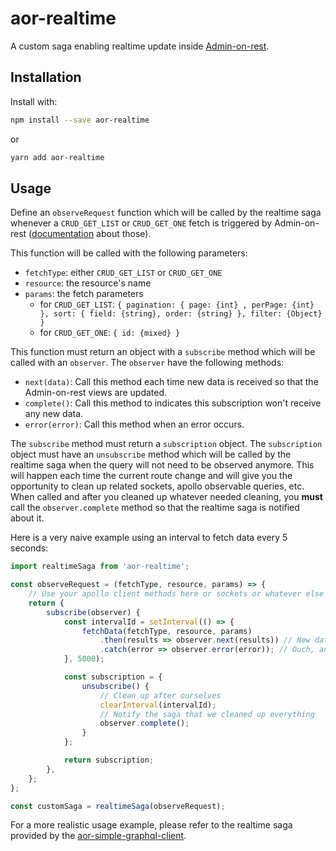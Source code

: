 # aor-realtime

A custom saga enabling realtime update inside [Admin-on-rest](https://github.com/marmelab/admin-on-rest/).

## Installation

Install with:

```sh
npm install --save aor-realtime
```

or

```sh
yarn add aor-realtime
```

## Usage

Define an `observeRequest` function which will be called by the realtime saga whenever a `CRUD_GET_LIST` or `CRUD_GET_ONE` fetch
is triggered by Admin-on-rest ([documentation](https://marmelab.com/admin-on-rest/RestClients.html) about those).

This function will be called with the following parameters:

- `fetchType`: either `CRUD_GET_LIST` or `CRUD_GET_ONE`
- `resource`: the resource's name
- `params`: the fetch parameters
  - for `CRUD_GET_LIST`: `{ pagination: { page: {int} , perPage: {int} }, sort: { field: {string}, order: {string} }, filter: {Object} }`
  - for `CRUD_GET_ONE`: `{ id: {mixed} }`

This function must return an object with a `subscribe` method which will be called with an `observer`.
The `observer` have the following methods:

- `next(data)`: Call this method each time new data is received so that the Admin-on-rest views are updated.
- `complete()`: Call this method to indicates this subscription won't receive any new data.
- `error(error)`: Call this method when an error occurs.

The `subscribe` method must return a `subscription` object. The `subscription` object must have an `unsubscribe` method which will be called by the realtime saga when the query will not need to be observed anymore. This will happen each time the current route change and will give you the opportunity to clean up related sockets, apollo observable queries, etc. When called and after you cleaned up whatever needed cleaning, you **must** call the `observer.complete` method so that the realtime saga is notified about it.

Here is a very naive example using an interval to fetch data every 5 seconds:

```js
import realtimeSaga from 'aor-realtime';

const observeRequest = (fetchType, resource, params) => {
    // Use your apollo client methods here or sockets or whatever else including the following very naive polling mechanism
    return {
        subscribe(observer) {
            const intervalId = setInterval(() => {
                fetchData(fetchType, resource, params)
                    .then(results => observer.next(results)) // New data received, notify the observer
                    .catch(error => observer.error(error)); // Ouch, an error occured, notify the observer
            }, 5000);

            const subscription = {
                unsubscribe() {
                    // Clean up after ourselves
                    clearInterval(intervalId);
                    // Notify the saga that we cleaned up everything
                    observer.complete();
                }
            };

            return subscription;
        },
    };
};

const customSaga = realtimeSaga(observeRequest);
```

For a more realistic usage example, please refer to the realtime saga provided by the [aor-simple-graphql-client](https://github.com/marmelab/aor-simple-graphql-client).
